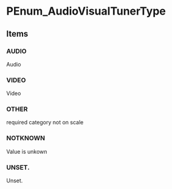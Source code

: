 # PEnum_AudioVisualTunerType

## Items

### AUDIO
Audio

### VIDEO
Video

### OTHER
required category not on scale

### NOTKNOWN
Value is unkown

### UNSET.
Unset.
